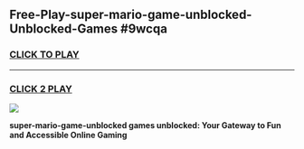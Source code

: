 
## Free-Play-super-mario-game-unblocked-Unblocked-Games #9wcqa
<h3>
<a href="https://news.freeplayer.one?title=super-mario-game-unblocked&ref=8M">CLICK TO PLAY</a></h3>
<hr>

<h3>
<a href="https://news.freeplayer.one?title=super-mario-game-unblocked&ref=8M">CLICK 2 PLAY</a>
  
</h3>

<a href="https://news.freeplayer.one?title=super-mario-game-unblocked&ref=8M"><img src="https://clearcache.store/games.png"></a>


**super-mario-game-unblocked games unblocked: Your Gateway to Fun and Accessible Online Gaming**
